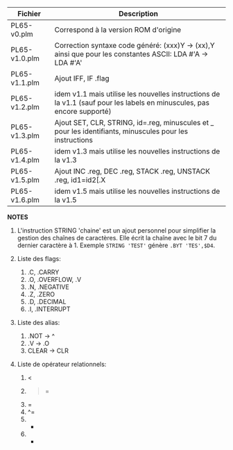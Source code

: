 Fichier | Description
-----|------------
PL65-v0.plm | Correspond à la version ROM d'origine
PL65-v1.0.plm | Correction syntaxe code généré: (xxx)Y -> (xx),Y ainsi que pour les constantes ASCII: LDA #'A -> LDA #'A'
PL65-v1.1.plm | Ajout IFF, IF .flag
PL65-v1.2.plm | idem v1.1 mais utilise les nouvelles instructions de la v1.1 (sauf pour les labels en minuscules, pas encore supporté)
PL65-v1.3.plm | Ajout SET, CLR, STRING, id=.reg, minuscules et _ pour les identifiants, minuscules pour les instructions
PL65-v1.4.plm | idem v1.3 mais utilise les nouvelles instructions de la v1.3
PL65-v1.5.plm | Ajout INC .reg, DEC .reg, STACK .reg, UNSTACK .reg, id1=id2[.X|.Y], .reg=.reg|val, .regs<-id, .regs=##id, id<-.regs
PL65-v1.6.plm | idem v1.5 mais utilise les nouvelles instructions de la v1.5

**NOTES**
1. L'instruction STRING 'chaine' est un ajout personnel pour simplifier la gestion des chaînes de caractères. Elle écrit la chaîne avec le bit 7 du dernier caractère à 1. Exemple `STRING 'TEST'` génère `.BYT 'TES',$D4`.

2. Liste des flags:
	1. .C, .CARRY
	2. .O, .OVERFLOW, .V
	3. .N, .NEGATIVE
	4. .Z, .ZERO
	5. .D, .DECIMAL
	6. .I, .INTERRUPT

3. Liste des alias:
	1. .NOT -> ^
	2. .V -> .O
	3. CLEAR -> CLR

4. Liste de opérateur relationnels:
	1. <
	2. >=
	3. =
	4. ^=
	5. +
	5. -

